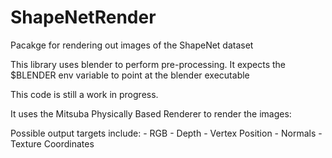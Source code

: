# ShapeNetRender

Pacakge for rendering out images of the ShapeNet dataset

This library uses blender to perform pre-processing. 
It expects the $BLENDER env variable to point at the blender executable


This code is still a work in progress.

It uses the Mitsuba Physically Based Renderer to render the images:

Possible output targets include:
    - RGB
    - Depth
    - Vertex Position
    - Normals
    - Texture Coordinates 
